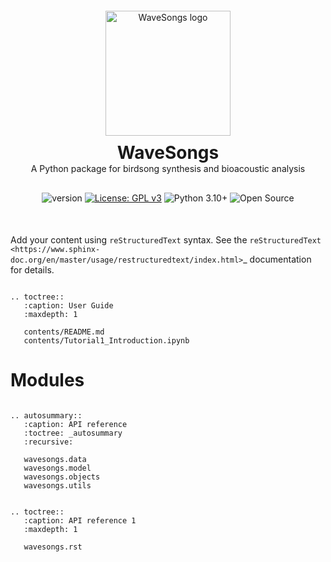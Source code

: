 <div align='center' style="margin: 20px 0 0px 0">
   <img src="./assets/logo.png" alt="WaveSongs logo" style="max-width: 100%; height: 200px;">

   <div class="text-container" style="flex: 2;">
      <h1 style="margin: 0; padding: 10px 0 0px 0; border-bottom: 0">WaveSongs</h1>
      <p style="margin: 0; padding: 0px 0 10px 0;">A Python package for birdsong synthesis and bioacoustic analysis</p>
   </div> 
</div>

<div align='center' style="margin: 20px 0 50px 0">

![version](https://img.shields.io/badge/version-1.0.1-008000)
[![License: GPL v3](https://img.shields.io/badge/license-GPLv3-blue.svg)](https://www.gnu.org/licenses/gpl-3.0)
![Python 3.10+](https://img.shields.io/badge/python->=3.10-blue.svg)
![Open Source](https://img.shields.io/badge/open%20source-♡-lightgrey)

</div>

Add your content using ``reStructuredText`` syntax. See the
`reStructuredText <https://www.sphinx-doc.org/en/master/usage/restructuredtext/index.html>`_
documentation for details.


<div id="main-page">

```{eval-rst}

.. toctree::
   :caption: User Guide
   :maxdepth: 1

   contents/README.md
   contents/Tutorial1_Introduction.ipynb

```
# Modules

```{eval-rst}

.. autosummary::
   :caption: API reference
   :toctree: _autosummary
   :recursive:

   wavesongs.data
   wavesongs.model
   wavesongs.objects
   wavesongs.utils

```

</div>





```{eval-rst}

.. toctree::
   :caption: API reference 1
   :maxdepth: 1

   wavesongs.rst

```
